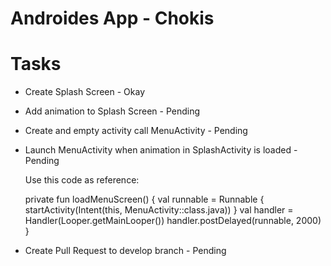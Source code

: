 Androides App - Chokis
========

# Tasks
- Create Splash Screen - Okay
- Add animation to Splash Screen - Pending
- Create and empty activity call MenuActivity - Pending
- Launch MenuActivity when animation in SplashActivity is loaded - Pending
  
  Use this code as reference:
   
    private fun loadMenuScreen() {
        val runnable = Runnable {
            startActivity(Intent(this, MenuActivity::class.java))
        }
        val handler = Handler(Looper.getMainLooper())
        handler.postDelayed(runnable, 2000)
    }
    
- Create Pull Request to develop branch - Pending